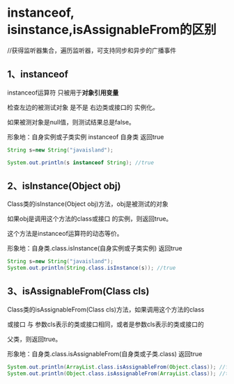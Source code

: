 # instanceof, isinstance,isAssignableFrom的区别

//获得监听器集合，遍历监听器，可支持同步和异步的广播事件

## 1、instanceof

instanceof运算符 只被用于**对象引用变量**

检查左边的被测试对象 是不是 右边类或接口的 实例化。

如果被测对象是null值，则测试结果总是false。

形象地：自身实例或子类实例 instanceof 自身类 返回true

```java
String s=new String("javaisland");

System.out.println(s instanceof String); //true
```

## 2、isInstance(Object obj)

Class类的isInstance(Object obj)方法，obj是被测试的对象

如果obj是调用这个方法的class或接口 的实例，则返回true。

这个方法是instanceof运算符的动态等价。

形象地：自身类.class.isInstance(自身实例或子类实例) 返回true

```java
String s=new String("javaisland");
System.out.println(String.class.isInstance(s)); //true
```

## 3、isAssignableFrom(Class cls)

Class类的isAssignableFrom(Class cls)方法，如果调用这个方法的class

或接口 与 参数cls表示的类或接口相同，或者是参数cls表示的类或接口的

父类，则返回true。

形象地：自身类.class.isAssignableFrom(自身类或子类.class) 返回true

```java
System.out.println(ArrayList.class.isAssignableFrom(Object.class)); //false
System.out.println(Object.class.isAssignableFrom(ArrayList.class)); //true
```

